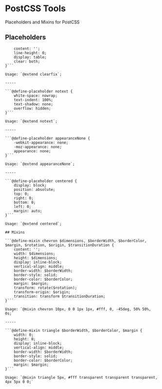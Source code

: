 # PostCSS Tools

Placeholders and Mixins for PostCSS

## Placeholders

```@define-placeholder clearfix { 
	content: ''; 
	line-height: 0; 
	display: table; 
	clear: both; 
}```

Usage: `@extend clearfix`;

-----

```@define-placeholder notext { 
	white-space: nowrap; 
	text-indent: 100%; 
	text-shadow: none; 
	overflow: hidden; 
}```

Usage: `@extend notext`;

-----

```@define-placeholder appearanceNone { 
	-webkit-appearance: none; 
	-moz-appearance: none; 
	appearance: none; 
}```

Usage: `@extend appearanceNone`;

-----

```@define-placeholder centered { 
	display: block; 
	position: absolute; 
	top: 0; 
	right: 0; 
	bottom: 0; 
	left: 0; 
	margin: auto; 
}```

Usage: `@extend centered`;

## Mixins

```@define-mixin chevron $dimensions, $borderWidth, $borderColor, $margin, $rotation, $origin, $transitionDuration { 
	content: ''; 
	width: $dimensions; 
	height: $dimensions; 
	display: inline-block; 
	vertical-align: middle; 
	border-width: $borderWidth; 
	border-style: solid; 
	border-color: $borderColor; 
	margin: $margin; 
	transform: rotate($rotation); 
	transform-origin: $origin; 
	transition: transform $transitionDuration; 
}```

Usage: `@mixin chevron 10px, 0 0 1px 1px, #fff, 0, -45deg, 50% 50%, 0s;`

-----

```@define-mixin triangle $borderWidth, $borderColor, $margin { 
	width: 0; 
	height: 0; 
	display: inline-block; 
	vertical-align: middle; 
	border-width: $borderWidth; 
	border-style: solid; 
	border-color: $borderColor; 
	margin: $margin; 
}```

Usage: `@mixin triangle 5px, #fff transparent transparent transparent, 4px 5px 0 0;`

